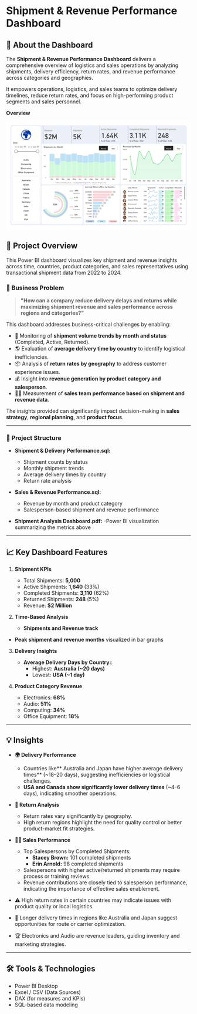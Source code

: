 # Shipment & Revenue Performance Dashboard

## 🧠 About the Dashboard
The **Shipment & Revenue Performance Dashboard** delivers a comprehensive overview of logistics and sales operations by analyzing shipments, delivery efficiency, return rates, and revenue performance across categories and geographies.

It empowers operations, logistics, and sales teams to optimize delivery timelines, reduce return rates, and focus on high-performing product segments and sales personnel.


 **Overview**

  ![DASHBOARD](Shipment_Analysis_DashBoard_page-0001.jpg)

## 📌 Project Overview
This Power BI dashboard visualizes key shipment and revenue insights across time, countries, product categories, and sales representatives using transactional shipment data from 2022 to 2024.

### 💼 Business Problem

> **"How can a company reduce delivery delays and returns while maximizing shipment revenue and sales performance across regions and categories?"**

This dashboard addresses business-critical challenges by enabling:

- 🚛 Monitoring of **shipment volume trends by month and status** (Completed, Active, Returned).
- 🌎 Evaluation of **average delivery time by country** to identify logistical inefficiencies.
- 📦 Analysis of **return rates by geography** to address customer experience issues.
- 💰 Insight into **revenue generation by product category and salesperson**.
- 🧑‍💼 Measurement of **sales team performance based on shipment and revenue data**.

The insights provided can significantly impact decision-making in **sales strategy**, **regional planning**, and **product focus**.

---

### 📂 Project Structure
- **Shipment & Delivery Performance.sql:**
  - Shipment counts by status
  - Monthly shipment trends
  - Average delivery times by country
  - Return rate analysis

- **Sales & Revenue Performance.sql:**
  - Revenue by month and product category
  - Salesperson-based shipment and revenue performance

- **Shipment Analysis Dashboard.pdf:**
   -Power BI visualization summarizing the metrics above

---

## 📈 Key Dashboard Features

1. **Shipment KPIs**
   - Total Shipments: **5,000**
   - Active Shipments: **1,640** (33%)
   - Completed Shipments: **3,110** (62%)
   - Returned Shipments: **248** (5%)
   - Revenue: **$2 Million**

2. **Time-Based Analysis**
   - **Shipments and Revenue track** 
  - **Peak shipment and revenue months** visualized in bar graphs

3. **Delivery Insights**
   - **Average Delivery Days by Country:**:
     - Highest: **Australia (~20 days)**
     - Lowest: **USA (~1 day)**

4. **Product Category Revenue**
     - Electronics: **68%**
     - Audio: **51%**
     - Computing: **34%**
     - Office Equipment: **18%**
       
---

## 💡 Insights

- **🌍 Delivery Performance**
     - Countries like** Australia and Japan have higher average delivery times** (~18–20 days), suggesting inefficiencies or logistical challenges.
     - **USA and Canada show significantly lower delivery times** (~4–6 days), indicating smoother operations.

- **🔁 Return Analysis**
     - Return rates vary significantly by geography.
     - High return regions highlight the need for quality control or better product-market fit strategies.
 
- **🧑‍💼 Sales Performance**
     - Top Salespersons by Completed Shipments:
       - **Stacey Brown:** 101 completed shipments
       - **Erin Arnold:** 98 completed shipments
     - Salespersons with higher active/returned shipments may require process or training reviews.
     - Revenue contributions are closely tied to salesperson performance, indicating the importance of effective sales enablement.
      
- ⚠️ High return rates in certain countries may indicate issues with product quality or local logistics.
- 📍 Longer delivery times in regions like Australia and Japan suggest opportunities for route or carrier optimization.
- 🏆 Electronics and Audio are revenue leaders, guiding inventory and marketing strategies.

---

## 🛠️ Tools & Technologies
- Power BI Desktop
- Excel / CSV (Data Sources)
- DAX (for measures and KPIs)
- SQL-based data modeling
